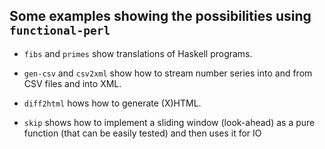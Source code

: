 ## Some examples showing the possibilities using `functional-perl`

* `fibs` and `primes` show translations of Haskell programs.

* `gen-csv` and `csv2xml` show how to stream number series into and
  from CSV files and into XML.

* `diff2html` hows how to generate (X)HTML.

* `skip` shows how to implement a sliding window (look-ahead) as a
  pure function (that can be easily tested) and then uses it for IO

